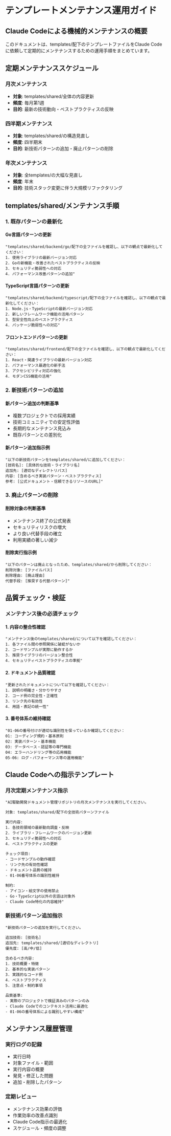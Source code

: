 # テンプレートメンテナンス運用ガイド

## Claude Codeによる機械的メンテナンスの概要

このドキュメントは、templates/配下のテンプレートファイルをClaude Codeに依頼して定期的にメンテナンスするための運用手順をまとめています。

## 定期メンテナンススケジュール

### 月次メンテナンス

- **対象**: templates/shared/全体の内容更新
- **頻度**: 毎月第1週
- **目的**: 最新の技術動向・ベストプラクティスの反映

### 四半期メンテナンス

- **対象**: templates/shared/の構造見直し
- **頻度**: 四半期末
- **目的**: 新技術パターンの追加・廃止パターンの削除

### 年次メンテナンス

- **対象**: 全templates/の大幅な見直し
- **頻度**: 年末
- **目的**: 技術スタック変更に伴う大規模リファクタリング

## templates/shared/メンテナンス手順

### 1. 既存パターンの最新化

#### Go言語パターンの更新

```
"templates/shared/backend/go/配下の全ファイルを確認し、以下の観点で最新化してください：
1. 使用ライブラリの最新バージョン対応
2. Goの新機能・改善されたベストプラクティスの反映
3. セキュリティ脆弱性への対応
4. パフォーマンス改善パターンの追加"
```

#### TypeScript言語パターンの更新

```
"templates/shared/backend/typescript/配下の全ファイルを確認し、以下の観点で最新化してください：
1. Node.js・TypeScriptの最新バージョン対応
2. 新しいフレームワーク機能の活用パターン
3. 型安全性向上のベストプラクティス
4. パッケージ脆弱性への対応"
```

#### フロントエンドパターンの更新

```
"templates/shared/frontend/配下の全ファイルを確認し、以下の観点で最新化してください：
1. React・関連ライブラリの最新バージョン対応
2. パフォーマンス最適化の新手法
3. アクセシビリティ対応の強化
4. モダンCSS機能の活用"
```

### 2. 新技術パターンの追加

#### 新パターン追加の判断基準

- 複数プロジェクトでの採用実績
- 技術コミュニティでの安定性評価
- 長期的なメンテナンス見込み
- 既存パターンとの差別化

#### 新パターン追加指示例

```
"以下の新技術パターンをtemplates/shared/に追加してください：
[技術名]: [具体的な技術・ライブラリ名]
追加先: [適切なディレクトリパス]
内容: [含めるべき実装パターン・ベストプラクティス]
参考: [公式ドキュメント・信頼できるリソースのURL]"
```

### 3. 廃止パターンの削除

#### 削除対象の判断基準

- メンテナンス終了の公式発表
- セキュリティリスクの増大
- より良い代替手段の確立
- 利用実績の著しい減少

#### 削除実行指示例

```
"以下のパターンは廃止となったため、templates/shared/から削除してください：
削除対象: [ファイルパス]
削除理由: [廃止理由]
代替手段: [推奨する代替パターン]"
```

## 品質チェック・検証

### メンテナンス後の必須チェック

#### 1. 内容の整合性確認

```
"メンテナンス後のtemplates/shared/について以下を確認してください：
1. 各ファイル間の参照関係に破綻がないか
2. コードサンプルが実際に動作するか
3. 推奨ライブラリのバージョン整合性
4. セキュリティベストプラクティスの準拠"
```

#### 2. ドキュメント品質確認

```
"更新されたドキュメントについて以下を確認してください：
1. 説明の明確さ・分かりやすさ
2. コード例の完全性・正確性
3. リンク先の有効性
4. 用語・表記の統一性"
```

#### 3. 番号体系の維持確認

```
"01-06の番号付けが適切な識別性を保っているか確認してください：
01: コーディング規約・基本原則
02: 実装パターン・基本機能
03: データベース・認証等の専門機能
04: エラーハンドリング等の応用機能
05-06: ログ・パフォーマンス等の運用機能"
```

## Claude Codeへの指示テンプレート

### 月次定期メンテナンス指示

```
"AI駆動開発ドキュメント管理リポジトリの月次メンテナンスを実行してください。

対象: templates/shared/配下の全技術パターンファイル

実行内容:
1. 各技術領域の最新動向調査・反映
2. ライブラリ・フレームワークのバージョン更新
3. セキュリティ脆弱性への対応
4. ベストプラクティスの更新

チェック項目:
- コードサンプルの動作確認
- リンク先の有効性確認
- ドキュメント品質の維持
- 01-06番号体系の識別性維持

制約:
- アイコン・絵文字の使用禁止
- Go・TypeScript以外の言語は対象外
- Claude Code特化の内容維持"
```

### 新技術パターン追加指示

```
"新技術パターンの追加を実行してください。

追加技術: [技術名]
追加先: templates/shared/[適切なディレクトリ]
優先度: [高/中/低]

含めるべき内容:
1. 技術概要・特徴
2. 基本的な実装パターン
3. 実践的なコード例
4. ベストプラクティス
5. 注意点・制約事項

品質基準:
- 実際のプロジェクトで検証済みのパターンのみ
- Claude Codeでのコンテキスト活用に最適化
- 01-06の番号体系による識別しやすい構成"
```

## メンテナンス履歴管理

### 実行ログの記録

- 実行日時
- 対象ファイル・範囲
- 実行内容の概要
- 発見・修正した問題
- 追加・削除したパターン

### 定期レビュー

- メンテナンス効果の評価
- 作業効率の改善点識別
- Claude Code指示の最適化
- スケジュール・頻度の調整
